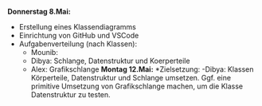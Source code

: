 **Donnerstag 8.Mai:**
* Erstellung eines Klassendiagramms
* Einrichtung von GitHub und VSCode
* Aufgabenverteilung (nach Klassen): 
   - Mounib: 
   - Dibya: Schlange, Datenstruktur und Koerperteile
   - Alex: Grafikschlange
**Montag 12.Mai:**
*Zielsetzung:
   -Dibya: Klassen Körperteile, Datenstruktur und Schlange umsetzen. Ggf. eine primitive Umsetzung von Grafikschlange machen, um die Klasse Datenstruktur zu testen.
